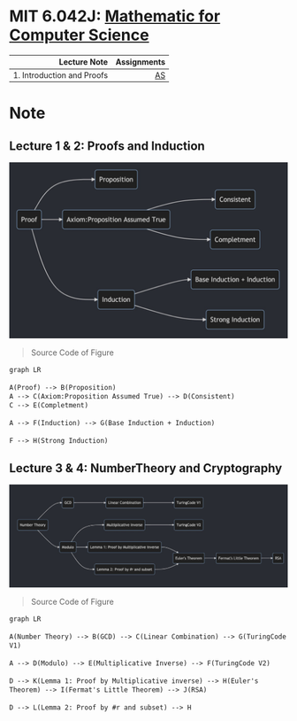 # MIT 6.042J: [Mathematic for Computer Science](https://ocw.mit.edu/courses/electrical-engineering-and-computer-science/6-042j-mathematics-for-computer-science-fall-2010/)

Lecture Note|Assignments
--:|--:
1. Introduction and Proofs  |  [AS]()




# Note

## Lecture 1 & 2: Proofs and Induction


![Proofs](https://github.com/PeterWrighten/MarkDown_Photo/blob/main/Note/Proof.jpg)


>Source Code of Figure
```mermaid
graph LR

A(Proof) --> B(Proposition)
A --> C(Axiom:Proposition Assumed True) --> D(Consistent)
C --> E(Completment)

A --> F(Induction) --> G(Base Induction + Induction)

F --> H(Strong Induction)
```

## Lecture 3 & 4: NumberTheory and Cryptography

![NT](https://github.com/PeterWrighten/MarkDown_Photo/blob/main/Note/NT.jpg)

>Source Code of Figure
```mermaid
graph LR

A(Number Theory) --> B(GCD) --> C(Linear Combination) --> G(TuringCode V1)

A --> D(Modulo) --> E(Multiplicative Inverse) --> F(TuringCode V2)

D --> K(Lemma 1: Proof by Multiplicative inverse) --> H(Euler's Theorem) --> I(Fermat's Little Theorem) --> J(RSA)

D --> L(Lemma 2: Proof by #r and subset) --> H


```
